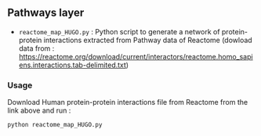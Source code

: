 ## Pathways layer

* ```reactome_map_HUGO.py``` : Python script to generate a network of protein-protein interactions extracted from Pathway data of Reactome (dowload data from : https://reactome.org/download/current/interactors/reactome.homo_sapiens.interactions.tab-delimited.txt)

### Usage

Download Human protein-protein interactions file from Reactome from the link above and run :

```python reactome_map_HUGO.py```